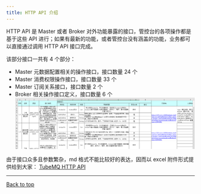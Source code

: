 ```yaml
---
title: HTTP API 介绍
---
```


HTTP API 是 Master 或者 Broker 对外功能暴露的接口，管控台的各项操作都是基于这些 API 进行；如果有最新的功能，或者管控台没有涵盖的功能，业务都可以直接通过调用 HTTP API 接口完成。

该部分接口一共有 4 个部分：

- Master 元数据配置相关的操作接口，接口数量 24 个
- Master 消费权限操作接口，接口数量 33 个 
- Master 订阅关系接口，接口数量 2 个
- Broker 相关操作接口定义，接口数量 6 个
![](img/api_interface/http-api.png)


由于接口众多且参数繁杂，md 格式不能比较好的表达，因而以 excel 附件形式提供给到大家：
<a target="_blank" href="/appendixfiles/http_access_api_definition_cn.xls">TubeMQ HTTP API</a>

---
<a href="#top">Back to top</a>